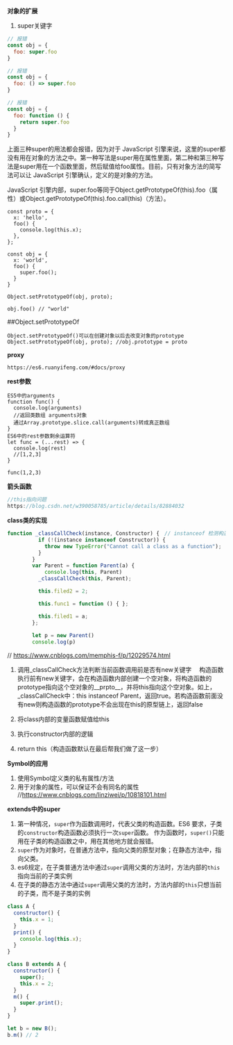 <!--
 * @Date: 2020-01-15 11:09:52
 * @LastEditors: PoloHuang
 * @LastEditTime: 2020-09-29 16:54:27
--> 
**对象的扩展**
1. super关键字
```js
// 报错
const obj = {
  foo: super.foo
}

// 报错
const obj = {
  foo: () => super.foo
}

// 报错
const obj = {
  foo: function () {
    return super.foo
  }
}
```
上面三种super的用法都会报错，因为对于 JavaScript 引擎来说，这里的super都没有用在对象的方法之中。第一种写法是super用在属性里面，第二种和第三种写法是super用在一个函数里面，然后赋值给foo属性。目前，只有对象方法的简写法可以让 JavaScript 引擎确认，定义的是对象的方法。

JavaScript 引擎内部，super.foo等同于Object.getPrototypeOf(this).foo（属性）或Object.getPrototypeOf(this).foo.call(this)（方法）。

```
const proto = {
  x: 'hello',
  foo() {
    console.log(this.x);
  },
};

const obj = {
  x: 'world',
  foo() {
    super.foo();
  }
}

Object.setPrototypeOf(obj, proto);

obj.foo() // "world"
```
##Object.setPrototypeOf
```
Object.setPrototypeOf()可以在创建对象以后去改变对象的prototype
Object.setPrototypeOf(obj, proto); //obj.prototype = proto

```
**proxy**
```
https://es6.ruanyifeng.com/#docs/proxy
```

**rest参数**
```
ES5中的arguments
function func() {
  console.log(arguments)
  //返回类数组 arguments对象
  通过Array.prototype.slice.call(arguments)转成真正数组
}
ES6中的rest参数剩余运算符
let func = (...rest) => {
  console.log(rest)
  //[1,2,3]
}

func(1,2,3)
```
**箭头函数**
```js
//this指向问题
https://blog.csdn.net/w390058785/article/details/82884032
```
**class类的实现**
```js
function _classCallCheck(instance, Constructor) {　// instanceof 检测构造函数的 prototype 属性是否出现在某个实例对象的原型链上。
		  if (!(instance instanceof Constructor)) {
			throw new TypeError("Cannot call a class as a function");
		  }
		}
		var Parent = function Parent(a) {
			console.log(this, Parent)
		  _classCallCheck(this, Parent);

		  this.filed2 = 2;

		  this.func1 = function () { };

		  this.filed1 = a;
		};
		
		let p = new Parent()
		console.log(p)
```
// https://www.cnblogs.com/memphis-f/p/12029574.html
1. 调用_classCallCheck方法判断当前函数调用前是否有new关键字
　构造函数执行前有new关键字，会在构造函数内部创建一个空对象，将构造函数的prototype指向这个空对象的__prpto__，并将this指向这个空对象。如上，_classCallCheck中：this   instanceof Parent，返回true。若构造函数前面没有new则构造函数的prototype不会出现在this的原型链上，返回false

2. 将class内部的变量函数赋值给this

3. 执行constructor内部的逻辑

4. return this（构造函数默认在最后帮我们做了这一步）
   
**Symbol的应用**
1. 使用Symbol定义类的私有属性/方法
2. 用于对象的属性，可以保证不会有同名的属性
//https://www.cnblogs.com/linziwei/p/10818101.html

**extends中的super**
1. 第一种情况，`super`作为函数调用时，代表父类的构造函数。ES6 要求，子类的`constructor`构造函数必须执行一次`super`函数。
   作为函数时，`super()`只能用在子类的构造函数之中，用在其他地方就会报错。
2. `super`作为对象时，在普通方法中，指向父类的原型对象；在静态方法中，指向父类。
3. es6规定，在子类普通方法中通过`super`调用父类的方法时，方法内部的`this`指向当前的子类实例
4. 在子类的静态方法中通过`super`调用父类的方法时，方法内部的`this`只想当前的子类，而不是子类的实例
```js
class A {
  constructor() {
    this.x = 1;
  }
  print() {
    console.log(this.x);
  }
}

class B extends A {
  constructor() {
    super();
    this.x = 2;
  }
  m() {
    super.print();
  }
}

let b = new B();
b.m() // 2
```